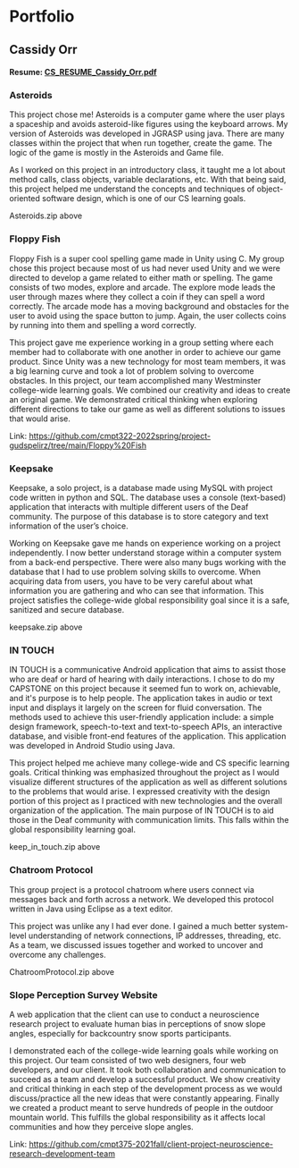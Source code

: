 # Portfolio
## Cassidy Orr

#### Resume: [CS_RESUME_Cassidy_Orr.pdf](https://github.com/cassidygreyorr/portfolio/files/11358312/CS_RESUME_Cassidy_Orr.pdf)


### Asteroids
This project chose me! Asteroids is a computer game where the user plays a spaceship and avoids asteroid-like figures using the keyboard arrows. My version of Asteroids was developed in JGRASP using java. There are many classes within the project that when run together, create the game. The logic of the game is mostly in the Asteroids and Game file. 

As I worked on this project in an introductory class, it taught me a lot about method calls, class objects, variable declarations, etc. With that being said, this project helped me understand the concepts and techniques of object-oriented software design, which is one of our CS learning goals.

Asteroids.zip above



### Floppy Fish
Floppy Fish is a super cool spelling game made in Unity using C. My group chose this project because most of us had never used Unity and we were directed to develop a game related to either math or spelling. The game consists of two modes, explore and arcade. The explore mode leads the user through mazes where they collect a coin if they can spell a word correctly. The arcade mode has a moving background and obstacles for the user to avoid using the space button to jump. Again, the user collects coins by running into them and spelling a word correctly.

This project gave me experience working in a group setting where each member had to collaborate with one another in order to achieve our game product. Since Unity was a new technology for most team members, it was a big learning curve and took a lot of problem solving to overcome obstacles. In this project, our team accomplished many Westminster college-wide learning goals. We combined our creativity and ideas to create an original game. We demonstrated critical thinking when exploring different directions to take our game as well as different solutions to issues that would arise.

Link: https://github.com/cmpt322-2022spring/project-gudspelirz/tree/main/Floppy%20Fish



### Keepsake
Keepsake, a solo project, is a database made using MySQL with project code written in python and SQL. The database uses a console (text-based) application that interacts with multiple different users of the Deaf community. The purpose of this database is to store category and text information of the user’s choice.

Working on Keepsake gave me hands on experience working on a project independently. I now better understand storage within a computer system from a back-end perspective. There were also many bugs working with the database that I had to use problem solving skills to overcome. When acquiring data from users, you have to be very careful about what information you are gathering and who can see that information. This project satisfies the college-wide global responsibility goal since it is a safe, sanitized and secure database.

keepsake.zip above



### IN TOUCH
IN TOUCH is a communicative Android application that aims to assist those who are deaf or hard of hearing with daily interactions. I chose to do my CAPSTONE on this project because it seemed fun to work on, achievable, and it's purpose is to help people. The application takes in audio or text input and displays it largely on the screen for fluid conversation. The methods used to achieve this user-friendly application include: a simple design framework, speech-to-text and text-to-speech APIs, an interactive database, and visible front-end features of the application. This application was developed in Android Studio using Java.

This project helped me achieve many college-wide and CS specific learning goals. Critical thinking was emphasized throughout the project as I would visualize different structures of the application as well as different solutions to the problems that would arise. I expressed creativity with the design portion of this project as I practiced with new technologies and the overall organization of the application. The main purpose of IN TOUCH is to aid those in the Deaf community with communication limits. This falls within the global responsibility learning goal.

keep_in_touch.zip above



### Chatroom Protocol
This group project is a protocol chatroom where users connect via messages back and forth across a network. We developed this protocol written in Java using Eclipse as a text editor. 

This project was unlike any I had ever done. I gained a much better system-level understanding of network connections, IP addresses, threading, etc. As a team, we discussed issues together and worked to uncover and overcome any challenges.

ChatroomProtocol.zip above



### Slope Perception Survey Website
A web application that the client can use to conduct a neuroscience research project to evaluate human bias in perceptions of snow slope angles, especially for backcountry snow sports participants. 

I demonstrated each of the college-wide learning goals while working on this project. Our team consisted of two web designers, four web developers, and our client. It took both collaboration and communication to succeed as a team and develop a successful product. We show creativity and critical thinking in each step of the development process as we would discuss/practice all the new ideas that were constantly appearing. Finally we created a product meant to serve hundreds of people in the outdoor mountain world. This fulfills the global responsibility as it affects local communities and how they perceive slope angles.

Link: https://github.com/cmpt375-2021fall/client-project-neuroscience-research-development-team
